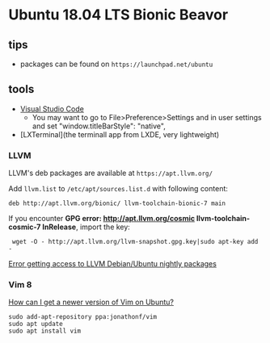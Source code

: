 # Ubuntu 18.04 LTS Bionic Beavor

## tips

* packages can be found on `https://launchpad.net/ubuntu`

## tools

* [Visual Studio Code](https://code.visualstudio.com/docs/setup/linux)
  * You may want to go to File>Preference>Settings and in user settings and set  "window.titleBarStyle": "native",
* [LXTerminal](the terminall app from LXDE, very lightweight)

### LLVM

LLVM's deb packages are available at `https://apt.llvm.org/`

Add `llvm.list` to `/etc/apt/sources.list.d` with following content:

```
deb http://apt.llvm.org/bionic/ llvm-toolchain-bionic-7 main
```

If you encounter **GPG error: http://apt.llvm.org/cosmic llvm-toolchain-cosmic-7 InRelease**, import the key:

```
 wget -O - http://apt.llvm.org/llvm-snapshot.gpg.key|sudo apt-key add -
```


[Error getting access to LLVM Debian/Ubuntu nightly packages](https://askubuntu.com/questions/895786/error-getting-access-to-llvm-debian-ubuntu-nightly-packages)

### Vim 8

[How can I get a newer version of Vim on Ubuntu?](https://vi.stackexchange.com/questions/10817/how-can-i-get-a-newer-version-of-vim-on-ubuntu)

```
sudo add-apt-repository ppa:jonathonf/vim
sudo apt update
sudo apt install vim
```
